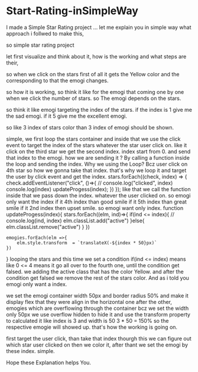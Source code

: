 # Start-Rating-inSimpleWay
I made a Simple Star Rating project ... let me explain you in simple way what approach i follwed to make this,

so simple star rating project 

let first visualize and think about it, how is the working and what steps are their,

so when we click on the stars first of all it gets the Yellow color and the corresponding to that 
the emogi changes.

so how it is working,
so think it like for the emogi that coming one by one when we click the 
number of stars. so The emogi depends on the stars.

so think it like emogi targeting the index of the stars. if the index is 1 give me the sad emogi. if it 5 give me the excellent emogi.

so like 3 index of stars color than 3 index of emogi should be shown.

simple, we first loop the stars container and inside that we use the
click event to target the index of the stars whatever the star user click on.
like it click on the third star we get the second index. index start from 0.
and send that index to the emogi.
how we are sending it ? 
By calling a function inside the loop and sending the index.
Why we using the Loop? 
Bcz user click on 4th star so how we gonna take that index. that's why we loop it and target the user by click event and get the index.
stars.forEach((check, index) => {
    check.addEventListener("click", ()=>{
        // console.log("clicked", index)
        console.log(index)
        updateProgess(index);
    })
});
like that we call the function inside that we pass down the index. whatever the user clicked on.
so emogi only want the index if it 4th index than good smile if it 5th index than great smile if it 2nd index then upset smile.
so emogi want only index.
function updateProgess(index){
    stars.forEach((elm, ind)=>{
        if(ind <= index){
            // console.log(ind, index)
            elm.classList.add("active")
        }else{
            elm.classList.remove("active")
        }
    })

    emogies.forEach(elm =>{
        elm.style.transform  = `translateX(-${index * 50}px)`
    })

}
looping the stars and this time we set a condition if(ind <= index) means like 0 <= 4 means it go all over to the fourth one,
until the condition get falsed. we adding the active class that has the color Yellow. and after the condition get falsed we remove the rest
of the stars color.
And as i told you emogi only want a index.

we set the emogi container width 50px and border radius 50% and make it display flex
that they were align in the horizontal one after the other, emogies which 
are overflowing through the container bcz we set the width only 50px we use overflow hidden
to hide it and use the transform property to calculated it like index is 3 and width is 50 3 * 50 = 150% so the respective emogie will 
showed up.
that's how the working is going on.

first target the user click, than take that index thourgh this we can figure
out which star user clicked on then we color it, after thant we set the emogi by these index.
simple.


Hope these Explanation helps You.

